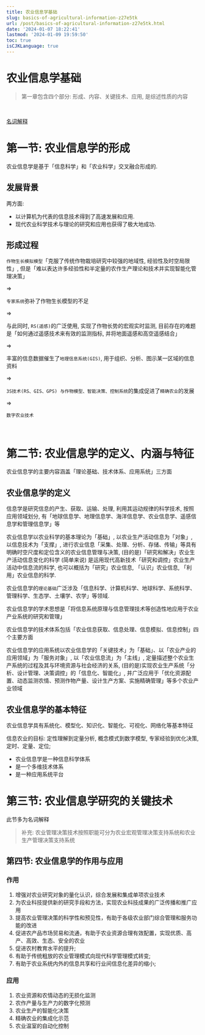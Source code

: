 ```yaml
---
title: 农业信息学基础
slug: basics-of-agricultural-information-z27e5tk
url: /post/basics-of-agricultural-information-z27e5tk.html
date: '2024-01-07 18:22:41'
lastmod: '2024-01-09 19:59:50'
toc: true
isCJKLanguage: true
---
```


# 农业信息学基础

> 第一章包含四个部分: 形成、内容、关键技术、应用, 是综述性质的内容

‍

[名词解释](https://ainfo.ray-song.com/post/basic-term-interpretation-of-agricultural-information-nrp2l)

# 第一节: 农业信息学的形成

农业信息学是基于「信息科学」和「农业科学」交叉融合形成的.

## 发展背景

两方面: 

* 以计算机为代表的信息技术得到了高速发展和应用.
* 现代农业科学技术与理论的研究和应用也获得了极大地成功.

## 形成过程

​`作物生长模拟模型`​「克服了传统作物栽培研究中较强的地域性, 经验性及时空局限性」, 但是「难以表达许多经验性和半定量的农作生产理论和技术并实现智能化管理决策」

=>

​`专家系统`​弥补了作物生长模型的不足

=>

与此同时, `RS(遥感)`​的广泛使用, 实现了作物长势的宏观实时监测, 目前存在的难题是「如何通过遥感技术来有效的监测指标, 并将地面遥感和高空遥感结合」

=>

丰富的信息数据催生了`地理信息系统(GIS)`​, 用于组织、分析、图示某一区域的信息资料

=>

​`3S技术(RS、GIS、GPS) 与作物模型、智能决策、控制系统`​的集成促进了`精确农业`​的发展

=>

​`数字农业技术`​

‍

# 第二节: 农业信息学的定义、内涵与特征

农业信息学的主要内容涵盖「理论基础、技术体系、应用系统」三方面

## 农业信息学的定义

信息学是研究信息的产生、获取、运输、处理, 利用其运动规律的科学技术, 按照应用领域划分, 有「地球信息学、地理信息学、海洋信息学、农业信息学、遥感信息学和管理信息学」等

农业信息学以农业科学的基本理论为「基础」, 以农业生产活动信息为「对象」, 以信息技术为「支撑」, 进行农业信息「采集、处理、分析、存储、传输」等具有明确时空尺度和定位含义的农业信息管理与决策, (目的是)「研究和解决」农业生产活动信息变化的科学
(简单来说) 是运用现代高新技术「研究和调控」农业生产活动中信息流的科学, 也可以概括为「研究」农业信息, 「认识」农业信息, 「利用」农业信息的科学.

农业信息学的`理论基础`​广泛涉及「信息科学、计算机科学、地球科学、系统科学、管理科学、生态学、土壤学、农学」等领域.

农业信息学的学术思想是「将信息系统原理与信息管理技术等创造性地应用于农业产业系统的研究和管理」

农业信息学的技术体系包括「农业信息获取、信息处理、信息模拟、信息控制」四个主要方面

农业信息学的应用系统以农业信息学的「关键技术」为「基础」、以「农业产业的应用领域」为「服务对象」, 以「农业信息流」为「主线」, 定量描述整个农业生产系统的过程及其与环境资源与社会经济的关系, (目的是)实现农业生产系统「分析、设计管理、决策调控」的「信息化、智能化」, 并广泛应用于「优化资源配置、动态监测农情、预测作物产量、设计生产方案、实施精确管理」等多个农业产业领域

## 农业信息学的基本特征

农业信息学具有系统化、模型化、知识化、智能化、可视化、网络化等基本特征

信息农业的目标: 定性理解到定量分析, 概念模式到数字模型, 专家经验到优化决策, 定时、定量、定位;

* 农业信息学是一种信息科学体系
* 是一个多维技术体系
* 是一种应用系统平台

# 第三节: 农业信息学研究的关键技术

此节多为名词解释

> 补充: 农业管理决策技术按照职能可分为农业宏观管理决策支持系统和农业生产管理决策支持系统

## 第四节: 农业信息学的作用与应用

### 作用

1. 增强对农业研究对象的量化认识，综合发展和集成单项农业技术
2. 为农业科技提供新的研究手段和方法，实现农业科技成果的广泛传播和推广应用
3. 提高农业管理决策的科学性和预见性，有助于各级农业部门综合管理和服务功能的改进
4. 促进农产品市场贸易和流通，有助于农业资源合理有效配置，实现优质、高产、高效、生态、安全的农业
5. 促进农村教育水平的提升;
6. 有助于传统粗放的农业管理模式向现代科学管理模式转变;
7. 有助于农业系统内外的信息共享和行业间信息化差异的缩小;

### 应用

1. 农业资源和农情动态的无损化监测
2. 农作产量与生产力的数字化预测
3. 农业生产的智能化决策
4. 精确农业的集成化示范
5. 农业温室的自动化控制
